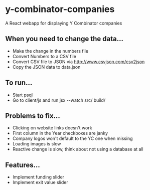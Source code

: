 # y-combinator-companies
A React webapp for displaying Y Combinator companies

## When you need to change the data...
  - Make the change in the numbers file
  - Convert Numbers to a CSV file
  - Convert CSV file to JSON via http://www.csvjson.com/csv2json
  - Copy the JSON data to data.json

## To run...
  - Start psql
  - Go to client/js and run jsx --watch src/ build/

## Problems to fix...
  - Clicking on website links doesn't work
  - First column in the Year checkboxes are janky
  - Company logos won't default to the YC one when missing
  - Loading images is slow
  - Reactive change is slow, think about not using a database at all

## Features...
  - Implement funding slider
  - Implement exit value slider